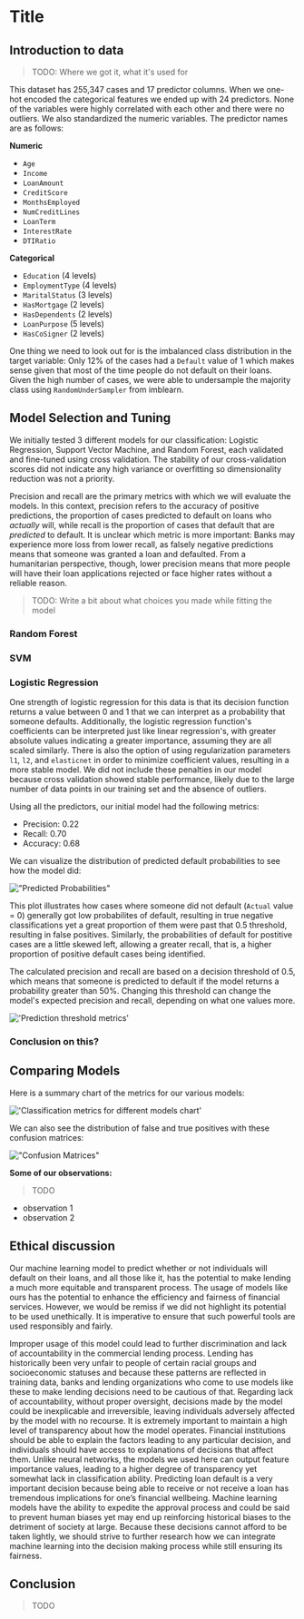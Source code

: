 # Title

## Introduction to data
>TODO: Where we got it, what it's used for


This dataset has 255,347 cases and 17 predictor columns. When we one-hot encoded the categorical features we ended up with 24 predictors. None of the variables were highly correlated with each other and there were no outliers. We also standardized the numeric variables. The predictor names are as follows:

**Numeric**
- `Age`
- `Income`
- `LoanAmount`
- `CreditScore`
- `MonthsEmployed`
- `NumCreditLines`
- `LoanTerm`
- `InterestRate`
- `DTIRatio`

**Categorical**
- `Education` (4 levels)
- `EmploymentType` (4 levels)
- `MaritalStatus` (3 levels)
- `HasMortgage` (2 levels)
- `HasDependents` (2 levels)
- `LoanPurpose` (5 levels)
- `HasCoSigner` (2 levels)

One thing we need to look out for is the imbalanced class distribution in the target variable: Only 12% of the cases had a `Default` value of 1 which makes sense given that most of the time people do not default on their loans. Given the high number of cases, we were able to undersample the majority class using `RandomUnderSampler` from imblearn. 

## Model Selection and Tuning

We initially tested 3 different models for our classification: Logistic Regression, Support Vector Machine, and Random Forest, each validated and fine-tuned using cross validation. The stability of our cross-validation scores did not indicate any high variance or overfitting so dimensionality reduction was not a priority. 

Precision and recall are the primary metrics with which we will evaluate the models. In this context, precision refers to the accuracy of positive predictions, the proportion of cases predicted to default on loans who *actually* will, while recall is the proportion of cases that default that are *predicted* to default. It is unclear which metric is more important: Banks may experience more loss from lower recall, as falsely negative predictions means that someone was granted a loan and defaulted. From a humanitarian perspective, though, lower precision means that more people will have their loan applications rejected or face higher rates without a reliable reason. 

>TODO: Write a bit about what choices you made while fitting the model
### Random Forest


### SVM



### Logistic Regression
One strength of logistic regression for this data is that its decision function returns a value between 0 and 1 that we can interpret as a probability that someone defaults. Additionally, the logistic regression function's coefficients can be interpreted just like linear regression's, with greater absolute values indicating a greater importance, assuming they are all scaled similarly. There is also the option of using regularization parameters `l1`, `l2`, and `elasticnet` in order to minimize coefficient values, resulting in a more stable model. We did not include these penalties in our model because cross validation showed stable performance, likely due to the large number of data points in our training set and the absence of outliers. 

Using all the predictors, our initial model had the following metrics:
- Precision: 0.22
- Recall: 0.70
- Accuracy: 0.68

We can visualize the distribution of predicted default probabilities to see how the model did:

!["Predicted Probabilities"](writeup_images/log_reg_initial_probas.png)


This plot illustrates how cases where someone did not default (`Actual` value = 0) generally got low probabilites of default, resulting in true negative classifications yet a great proportion of them were past that 0.5 threshold, resulting in false positives. Similarly, the probabilities of default for postitive cases are a little skewed left, allowing a greater recall, that is, a higher proportion of positive default cases being identified.

The calculated precision and recall are based on a decision threshold of 0.5, which means that someone is predicted to default if the model returns a probability greater than 50%. Changing this threshold can change the model's expected precision and recall, depending on what one values more. 

!['Prediction threshold metrics'](writeup_images/prediction_threshold_metrics.png)


### Conclusion on this?


## Comparing Models


Here is a summary chart of the metrics for our various models:

!['Classification metrics for different models chart'](writeup_images/metrics_for_different_models.png)

We can also see the distribution of false and true positives with these confusion matrices:

!["Confusion Matrices"](writeup_images/confusion_matrices.png)


**Some of our observations:**
>TODO
-   observation 1
-   observation 2


## Ethical discussion
Our machine learning model to predict whether or not individuals will default on their loans, and all those like it, has the potential to make lending a much more equitable and transparent process. The usage of models like ours has the potential to enhance the efficiency and fairness of financial services. However, we would be remiss if we did not highlight its potential to be used unethically. It is imperative to ensure that such powerful tools are used responsibly and fairly. 

Improper usage of this model could lead to further discrimination and lack of accountability in the commercial lending process. Lending has historically been very unfair to people of certain racial groups and socioeconomic statuses and because these patterns are reflected in training data, banks and lending organizations who come to use models like these to make lending decisions need to be cautious of that. Regarding lack of accountability, without proper oversight, decisions made by the model could be inexplicable and irreversible, leaving individuals adversely affected by the model with no recourse. It is extremely important to maintain a high level of transparency about how the model operates. Financial institutions should be able to explain the factors leading to any particular decision, and individuals should have access to explanations of decisions that affect them. Unlike neural networks, the models we used here can output feature importance values, leading to a higher degree of transparency yet somewhat lack in classification ability. 
Predicting loan default is a very important decision because being able to receive or not receive a loan has tremendous implications for one’s financial wellbeing. Machine learning models have the ability to expedite the approval process and could be said to prevent human biases yet may end up reinforcing historical biases to the detriment of society at large. Because these decisions cannot afford to be taken lightly, we should strive to further research how we can integrate machine learning into the decision making process while still ensuring its fairness. 

## Conclusion
>TODO
